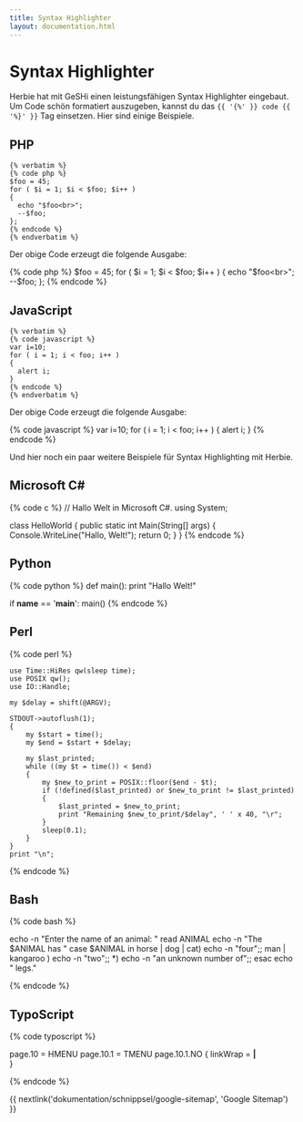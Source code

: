 ```yaml
---
title: Syntax Highlighter
layout: documentation.html
---
```


# Syntax Highlighter

Herbie hat mit GeSHi einen leistungsfähigen Syntax Highlighter eingebaut. Um
Code schön formatiert auszugeben, kannst du das `{{ '{%' }} code {{ '%}' }}` Tag
einsetzen. Hier sind einige Beispiele.


## PHP

    {% verbatim %}
    {% code php %}
    $foo = 45;
    for ( $i = 1; $i < $foo; $i++ )
    {
      echo "$foo<br>";
      --$foo;
    };
    {% endcode %}
    {% endverbatim %}

Der obige Code erzeugt die folgende Ausgabe:

{% code php %}
$foo = 45;
for ( $i = 1; $i < $foo; $i++ )
{
  echo "$foo<br>";
  --$foo;
};
{% endcode %}


## JavaScript

    {% verbatim %}
    {% code javascript %}
    var i=10;
    for ( i = 1; i < foo; i++ )
    {
      alert i;
    }
    {% endcode %}
    {% endverbatim %}

Der obige Code erzeugt die folgende Ausgabe:

{% code javascript %}
var i=10;
for ( i = 1; i < foo; i++ )
{
  alert i;
}
{% endcode %}


Und hier noch ein paar weitere Beispiele für Syntax Highlighting mit Herbie.


## Microsoft C#


{% code c %}
// Hallo Welt in Microsoft C#.
using System;

class HelloWorld
{
    public static int Main(String[] args)
    {
        Console.WriteLine("Hallo, Welt!");
        return 0;
    }
}
{% endcode %}


## Python

{% code python %}
def main():
    print "Hallo Welt!"

if __name__ == '__main__':
    main()
{% endcode %}


## Perl

{% code perl %}

    use Time::HiRes qw(sleep time);
    use POSIX qw();
    use IO::Handle;

    my $delay = shift(@ARGV);

    STDOUT->autoflush(1);
    {
        my $start = time();
        my $end = $start + $delay;

        my $last_printed;
        while ((my $t = time()) < $end)
        {
            my $new_to_print = POSIX::floor($end - $t);
            if (!defined($last_printed) or $new_to_print != $last_printed)
            {
                $last_printed = $new_to_print;
                print "Remaining $new_to_print/$delay", ' ' x 40, "\r";
            }
            sleep(0.1);
        }
    }
    print "\n";

{% endcode %}


## Bash

{% code bash %}

echo -n "Enter the name of an animal: "
read ANIMAL
echo -n "The $ANIMAL has "
case $ANIMAL in
  horse | dog | cat) echo -n "four";;
  man | kangaroo ) echo -n "two";;
  *) echo -n "an unknown number of";;
esac
echo " legs."

{% endcode %}


## TypoScript

{% code typoscript %}

page.10 = HMENU
page.10.1 = TMENU
page.10.1.NO {
  linkWrap = <B>|</B><BR>
}

{% endcode %}


{{ nextlink('dokumentation/schnippsel/google-sitemap', 'Google Sitemap') }}
